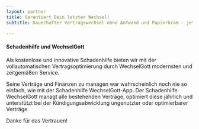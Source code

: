 ```yaml
---
layout: partner 
title: Garantiert Dein letzter Wechsel!
subtitle: Dauerhafter Vertragswechsel ohne Aufwand und Papierkram - jetzt mit er WechselGott-App!

---
```


#### Schadenhilfe und WechselGott

Als kostenlose und innovative Schadenhilfe bieten wir mit der vollautomatischen Vertragsoptimierung durch WechselGott
modernsten und zeitgemäßen Service.

Seine Verträge und Finanzen zu managen war wahrscheinlich noch nie so einfach, wie mit der Schadenhilfe WechselGott-App.
Der Schadenhilfe WechselGott managt alle bestehenden Verträge, optimiert diese jährlich und unterstützt bei der
Kündigungsabwicklung ungenutzter oder optimierbarer Verträge.

Danke für das Vertrauen!
